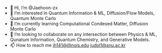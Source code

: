 - 👋 Hi, I’m @Jaehoon-zx
- 👀 I’m interested in Quantum Information & ML, Diffusion/Flow Models, Quantum Monte Carlo
- 🌱 I’m currently learning Computational Condesed Matter, Diffusion Monte Carlo
- 💞️ I’m looking to collaborate on any intersection between Physics & ML, Qunatum Information, Quantum Chemistry, and Generative Models.
- 📫 How to reach me jh141@illinois.edu judol1@snu.ac.kr

<!---
Jaehoon-zx/Jaehoon-zx is a ✨ special ✨ repository because its `README.md` (this file) appears on your GitHub profile.
You can click the Preview link to take a look at your changes.
--->
